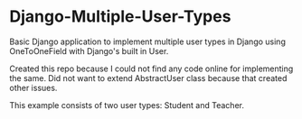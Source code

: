 # Django-Multiple-User-Types
Basic Django application to implement multiple user types in Django using OneToOneField with Django's built in User. 

Created this repo because I could not find any code online for implementing the same. Did not want to extend AbstractUser class because that created other issues.

This example consists of two user types: Student and Teacher.
